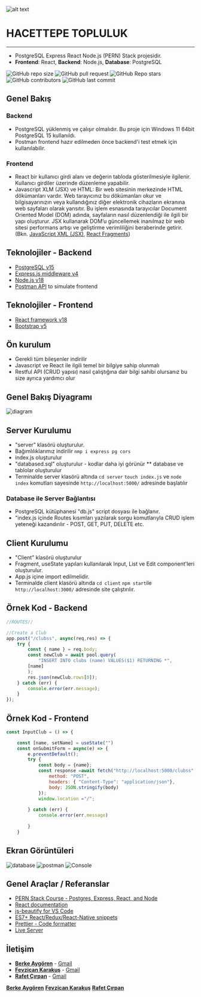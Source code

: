 ![alt text](https://www.freelogovectors.net/wp-content/uploads/2020/07/hacettepe-universitesi-logo-768x178.png)
# HACETTEPE TOPLULUK
---

- PostgreSQL Express React Node.js (PERN) Stack projesidir.
- **Frontend**: React, **Backend**: Node.js, **Database**: PostgreSQL

![GitHub repo size](https://img.shields.io/github/repo-size/Berke0609/Topluluk?style=plastic)
![GitHub pull request](https://img.shields.io/github/issues-pr/Berke0609/Topluluk?style=plastic)
![GitHub Repo stars](https://img.shields.io/github/stars/Berke0609/Topluluk?style=plastic)
![GitHub contributors](https://img.shields.io/github/contributors/Berke0609/Topluluk?style=plastic)
![GitHub last commit](https://img.shields.io/github/last-commit/Berke0609/Topluluk?style=plastic)


## Genel Bakış

### Backend
* PostgreSQL yüklenmiş ve çalışır olmalıdır. Bu proje için Windows 11 64bit PostgreSQL 15 kullanıldı.
* Postman frontend hazır edilmeden önce backend'i test etmek için kullanılabilir.

### Frontend

* React bir kullanıcı girdi alanı ve değerin tabloda gösterilmesiyle ilgilenir. Kullanıcı girdiler üzerinde düzenleme yapabilir.
* Javascript XLM (JSX) ve HTML: Bir web sitesinin merkezinde HTML dökümanları vardır. Web tarayıcınız bu dökümanları okur ve bilgisayarınızın veya kullandığınız diğer elektronik cihazların ekranına web sayfaları olarak yansıtır. Bu işlem esnasında tarayıcılar Document Oriented Model (DOM) adında, sayfaların nasıl düzenlendiği ile ilgili bir yapı oluşturur. JSX kullanarak DOM’u güncellemek inanılmaz bir web sitesi performans artışı ve geliştirme verimliliğini beraberinde getirir.
(Bkn. [JavaScript XML (JSX)](https://reactjs.org/docs/introducing-jsx.html), [React Fragments](https://reactjs.org/docs/fragments.html))

## Teknolojiler - Backend

* [PostgreSQL v15](https://www.postgresql.org/)
* [Express.js middleware v4](https://expressjs.com/)
* [Node.js v18](https://nodejs.org/en/)
* [Postman API](https://www.postman.com/downloads/) to simulate frontend

## Teknolojiler - Frontend

* [React framework v18](https://reactjs.org/)
* [Bootstrap v5](https://getbootstrap.com/)

## Ön kurulum

* Gerekli tüm bileşenler indirilir
* Javascript ve React ile ilgili temel bir bilgiye sahip olunmalı
* Restful API (CRUD yapısı) nasıl çalıştığına dair bilgi sahibi olursanız bu size ayrıca yardımcı olur

## Genel Bakış Diyagramı

![diagram](/docs/pern_stack_diagram.drawio.png)

## Server Kurulumu

* "server" klasörü oluşturulur.
* Bağımlılıklarımız indirilir  `nmp i express pg cors`
* index.js oluşturulur
* "databased.sql" oluşturulur - kodlar daha iyi görünür
** database ve tablolar oluşturulur
* Terminalde server klasörü altında `cd server` `touch index.js` ve `node index` komutları sayesinde `http://localhost:5000/` adresinde başlatılır

### Database ile Server Bağlantısı

* PostgreSQL kütüphanesi "db.js" script dosyası ile bağlanır. 
* "index.js içinde Routes kısımları yazılarak sorgu komutlarıyla CRUD işlem yeteneği kazandırılır - POST, GET, PUT, DELETE etc. 

## Client Kurulumu

* "Client" klasörü oluşturulur
* Fragment, useState yapıları kullanılarak Input, List ve Edit component'leri oluşturulur.
* App.js içine import edilmelidir.
* Terminalde client klasörü altında `cd client` `npm start`ile `http://localhost:3000/` adresinde site çalıştırılır.

## Örnek Kod - Backend

```javascript
//ROUTES//

//Create a Club
app.post("/clubss", async(req,res) => {
    try {
        const { name } = req.body;
        const newClub = await pool.query(
            "INSERT INTO clubs (name) VALUES($1) RETURNING *",
        [name]
        );
        res.json(newClub.rows[0]);
    } catch (err) {
        console.error(err.message);
    }
});
```

## Örnek Kod - Frontend 

```javascript
const InputClub = () => {

    const [name, setName] = useState("")
    const onSubmitForm = async(e) => {
        e.preventDefault();
        try {
            const body = {name};
            const response =await fetch("http://localhost:5000/clubss", {
                method: "POST",
                headers: { "Content-Type": "application/json"},
                body: JSON.stringify(body)
            });
            window.location ="/";
            
        } catch (err) {
            console.error(err.message)
            
        }
    }
```

## Ekran Görüntüleri
![database](/docs/database.png)
![postman](/docs/postman_test.png)
![Console](/docs/LOCALHOST3000.jpg)

## Genel Araçlar / Referanslar

* [PERN Stack Course - Postgres, Express, React, and Node](https://www.youtube.com/watch?v=ldYcgPKEZC8)
* [React documentation](https://reactjs.org/docs/getting-started.html)
* [js-beautify for VS Code](https://marketplace.visualstudio.com/items?itemName=HookyQR.beautify)
* [ES7+ React/Redux/React-Native snippets](https://marketplace.visualstudio.com/items?itemName=dsznajder.es7-react-js-snippets)
* [Prettier - Code formatter](https://marketplace.visualstudio.com/items?itemName=esbenp.prettier-vscode)
* [Live Server](https://marketplace.visualstudio.com/items?itemName=ritwickdey.LiveServer)

## İletişim

* <a href="https://github.com/Berke0609" target="_blank">**Berke Aygören**</a> - [Gmail](mailto:berkeaygoren5@gmail.com)
* <a href="https://github.com/f-karakus" target="_blank">**Fevzican Karakuş**</a> - [Gmail](mailto:fevzican.karakus@gmail.com)
* <a href="https://github.com/cirpanrafet" target="_blank">**Rafet Çırpan**</a> - [Gmail](mailto:cirpanrafet@gmail.com)

<a href="https://github.com/Berke0609" target="_blank">**Berke Aygören**</a>
<a href="https://github.com/f-karakus" target="_blank">**Fevzican Karakuş**</a>
<a href="https://github.com/cirpanrafet" target="_blank">**Rafet Çırpan**</a>
